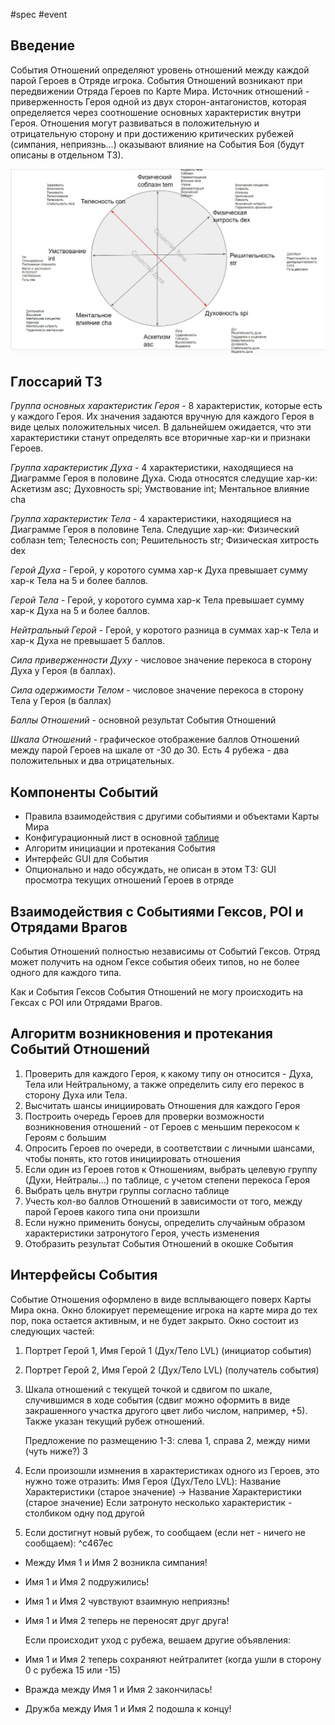 #spec #event 

## Введение

События Отношений определяют уровень отношений между каждой парой Героев в Отряде игрока. События Отношений возникают при передвижении Отряда Героев по Карте Мира. Источник отношений - приверженность Героя одной из двух сторон-антагонистов, которая определяется через соотношение основных характеристик внутри Героя. Отношения могут развиваться в положительную и отрицательную сторону и при достижению критических рубежей (симпания, неприязнь...) оказывают влияние на События Боя (будут описаны в отдельном ТЗ).

![alignment.jpg](https://github.com/Arteg0r/DRKB/blob/main/alignment.jpg)


## Глоссарий ТЗ

*Группа основных характеристик Героя* - 8 характеристик, которые есть у каждого Героя. Их значения задаются вручную для каждого Героя в виде целых положительных чисел. В дальнейшем ожидается, что эти характеристики станут определять все вторичные хар-ки и признаки Героев.

*Группа характеристик Духа* - 4 характеристики, находящиеся на Диаграмме Героя в половине Духа. Сюда относятся следущие хар-ки: Аскетизм asc; Духовность spi; Умствование int; Ментальное влияние cha

*Группа характеристик Тела* - 4 характеристики, находящиеся на Диаграмме Героя в половине Тела. Следущие хар-ки: Физический соблазн tem; Телесность con; Решительность str; Физическая хитрость dex

*Герой Духа* - Герой, у коротого сумма хар-к Духа превышает сумму хар-к Тела на 5 и более баллов. 

*Герой Тела* - Герой, у коротого сумма хар-к Тела превышает сумму хар-к Духа на 5 и более баллов.

*Нейтральный Герой* - Герой, у коротого разница в суммах хар-к Тела и хар-к Духа не превышает 5 баллов.

*Сила приверженности Духу* - числовое значение перекоса в сторону Духа у Героя (в баллах). 

*Сила одержимости Телом* - числовое значение перекоса в сторону Тела у Героя (в баллах)

*Баллы Отношений* - основной результат События Отношений 

*Шкала Отношений* - графическое отображение баллов Отношений между парой Героев на шкале от -30 до 30. Есть 4 рубежа - два положительных и два отрицательных.


## Компоненты Событий

- Правила взаимодействия с другими событиями и объектами Карты Мира
- Конфигурационный лист в основной [таблице](https://docs.google.com/spreadsheets/d/12acMQ8UTlDRHP0NvzSGVLYKb9QMhw2AjD9EKXTQug3U/edit#gid=2067628352)
- Алгоритм инициации и протекания События
- Интерфейс GUI для События
- Опционально и надо обсуждать, не описан в этом ТЗ: GUI просмотра текущих отношений Героев в отряде


## Взаимодействия с Событиями Гексов, POI  и Отрядами Врагов

События Отношений полностью независимы от Событий Гексов. Отряд может получить на одном Гексе события обеих типов, но не более одного для каждого типа.

Как и События Гексов События Отношений не могу происходить на Гексах с POI или Отрядами Врагов.


## Алгоритм возникновения и протекания Событий Отношений

1) Проверить для каждого Героя, к какому типу он относится - Духа, Тела или Нейтральному, а также определить силу его перекос в сторону Духа или Тела.
2) Высчитать шансы инициировать Отношения для каждого Героя
3) Построить очередь Героев для проверки возможности возникновения отношений - от Героев с меньшим перекосом к Героям с большим
4) Опросить Героев по очереди, в соответствии с личными шансами, чтобы понять, кто готов инициировать отношения
5) Если один из Героев готов к Отношениям, выбрать целевую группу (Духи, Нейтралы...)  по таблице, с учетом степени перекоса Героя
6) Выбрать цель внутри группы согласно таблице
7) Учесть кол-во баллов Отношений в зависимости от того, между парой Героев какого типа они произшли
8) Если нужно применить бонусы, определить случайным образом характеристики затронутого Героя, учесть изменения
9) Отобразить результат События Отношений в окошке События


## Интерфейсы События

Событие Отношения оформлено в виде всплывающего поверх Карты Мира окна. Окно блокирует перемещение игрока на карте мира до тех пор, пока остается активным, и не будет закрыто. Окно состоит из следующих частей:

1) Портрет Герой 1, Имя Герой 1 (Дух/Тело LVL) (инициатор события)
2) Портрет Герой 2, Имя Герой 2 (Дух/Тело LVL) (получатель события)
3) Шкала отношений с текущей точкой и сдвигом по шкале, случившимся в ходе события (сдвиг можно оформить в виде закрашенного участка другого цвет либо числом, например, +5). Также указан текущий рубеж отношений.
   
   Предложение по размещению 1-3: слева 1, справа 2, между ними (чуть ниже?) 3 

4) Если произошли измнения в характеристиках одного из Героев, это нужно тоже отразить: Имя Героя (Дух/Тело LVL): Название Характеристики (старое значение) -> Название Характеристики (старое значение) 
   Если затронуто несколько характеристик - столбиком одну под другой
   
5) Если достигнут новый рубеж, то сообщаем (если нет - ничего не сообщаем): ^c467ec

- Между Имя 1 и Имя 2 возникла симпания!

- Имя 1 и Имя 2 подружились!

- Имя 1 и Имя 2 чувствуют взаимную неприязнь!

- Имя 1 и Имя 2 теперь не переносят друг друга!
  
  Если происходит уход с рубежа, вешаем другие объявления:
  
- Имя 1 и Имя 2 теперь сохраняют нейтралитет (когда ушли в сторону 0 с рубежа 15 или -15)
- Вражда между Имя 1 и Имя 2 закончилась!
- Дружба между Имя 1 и Имя 2 подошла к концу!




